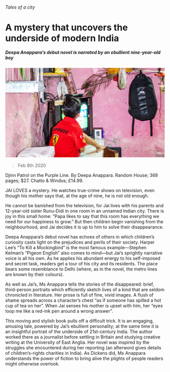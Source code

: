 ###### Tales of a city

# A mystery that uncovers the underside of modern India 

##### Deepa Anappara’s debut novel is narrated by an ebullient nine-year-old boy 

![image](images/20200208_BKP508.jpg) 

> Feb 8th 2020 

Djinn Patrol on the Purple Line. By Deepa Anappara. Random House; 368 pages; $27. Chatto &amp; Windus; £14.99.

JAI LOVES a mystery. He watches true-crime shows on television, even though his mother says that, at the age of nine, he is not old enough.



He cannot be banished from the television, for Jai lives with his parents and 12-year-old sister Runu-Didi in one room in an unnamed Indian city. There is joy in this small home: “Papa likes to say that this room has everything we need for our happiness to grow.” But then children begin vanishing from the neighbourhood, and Jai decides it is up to him to solve their disappearance.

Deepa Anappara’s debut novel has echoes of others in which children’s curiosity casts light on the prejudices and perils of their society. Harper Lee’s “To Kill a Mockingbird” is the most famous example—Stephen Kelman’s “Pigeon English” also comes to mind—but Jai’s sprightly narrative voice is all his own. As he applies his abundant energy to his self-imposed and secret task, readers get a tour of his city and its residents. The place bears some resemblance to Delhi (where, as in the novel, the metro lines are known by their colours).

As well as Jai’s, Ms Anappara tells the stories of the disappeared: brief, third-person portraits which efficiently sketch lives of a kind that are seldom chronicled in literature. Her prose is full of fine, vivid images. A flush of shame spreads across a character’s chest “as if someone has spilled a hot cup of tea on her”. When Jai senses his mother is upset with him, her “eyes loop me like a red-ink pen around a wrong answer”.

This moving and stylish book pulls off a difficult trick. It is an engaging, amusing tale, powered by Jai’s ebullient personality; at the same time it is an insightful portrait of the underside of 21st-century India. The author worked there as a journalist before settling in Britain and studying creative writing at the University of East Anglia. Her novel was inspired by the struggles she encountered during her reporting (an afterword gives details of children’s-rights charities in India). As Dickens did, Ms Anappara understands the power of fiction to bring alive the plights of people readers might otherwise overlook.

